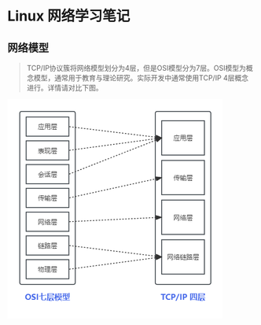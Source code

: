 # Linux 网络学习笔记

## 网络模型
> TCP/IP协议簇将网络模型划分为4层，但是OSI模型分为7层。OSI模型为概念模型，通常用于教育与理论研究。实际开发中通常使用TCP/IP 4层概念进行。详情请对比下图。

![OSI对比TCP/IP参考图](./asset/osi-tcpip.png)
